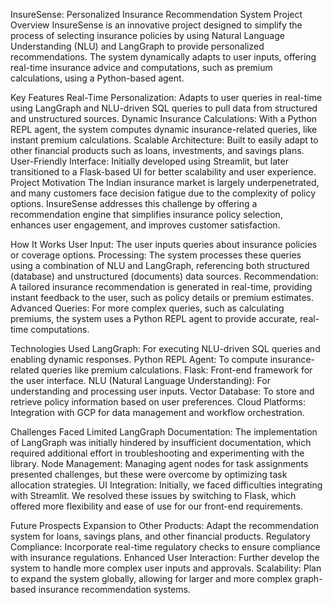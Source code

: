 InsureSense: Personalized Insurance Recommendation System
Project Overview
InsureSense is an innovative project designed to simplify the process of selecting insurance policies by using Natural Language Understanding (NLU) and LangGraph to provide personalized recommendations. The system dynamically adapts to user inputs, offering real-time insurance advice and computations, such as premium calculations, using a Python-based agent.

Key Features
Real-Time Personalization: Adapts to user queries in real-time using LangGraph and NLU-driven SQL queries to pull data from structured and unstructured sources.
Dynamic Insurance Calculations: With a Python REPL agent, the system computes dynamic insurance-related queries, like instant premium calculations.
Scalable Architecture: Built to easily adapt to other financial products such as loans, investments, and savings plans.
User-Friendly Interface: Initially developed using Streamlit, but later transitioned to a Flask-based UI for better scalability and user experience.
Project Motivation
The Indian insurance market is largely underpenetrated, and many customers face decision fatigue due to the complexity of policy options. InsureSense addresses this challenge by offering a recommendation engine that simplifies insurance policy selection, enhances user engagement, and improves customer satisfaction.

How It Works
User Input: The user inputs queries about insurance policies or coverage options.
Processing: The system processes these queries using a combination of NLU and LangGraph, referencing both structured (database) and unstructured (documents) data sources.
Recommendation: A tailored insurance recommendation is generated in real-time, providing instant feedback to the user, such as policy details or premium estimates.
Advanced Queries: For more complex queries, such as calculating premiums, the system uses a Python REPL agent to provide accurate, real-time computations.

Technologies Used
LangGraph: For executing NLU-driven SQL queries and enabling dynamic responses.
Python REPL Agent: To compute insurance-related queries like premium calculations.
Flask: Front-end framework for the user interface.
NLU (Natural Language Understanding): For understanding and processing user inputs.
Vector Database: To store and retrieve policy information based on user preferences.
Cloud Platforms: Integration with GCP for data management and workflow orchestration.

Challenges Faced
Limited LangGraph Documentation: The implementation of LangGraph was initially hindered by insufficient documentation, which required additional effort in troubleshooting and experimenting with the library.
Node Management: Managing agent nodes for task assignments presented challenges, but these were overcome by optimizing task allocation strategies.
UI Integration: Initially, we faced difficulties integrating with Streamlit. We resolved these issues by switching to Flask, which offered more flexibility and ease of use for our front-end requirements.

Future Prospects
Expansion to Other Products: Adapt the recommendation system for loans, savings plans, and other financial products.
Regulatory Compliance: Incorporate real-time regulatory checks to ensure compliance with insurance regulations.
Enhanced User Interaction: Further develop the system to handle more complex user inputs and approvals.
Scalability: Plan to expand the system globally, allowing for larger and more complex graph-based insurance recommendation systems.
